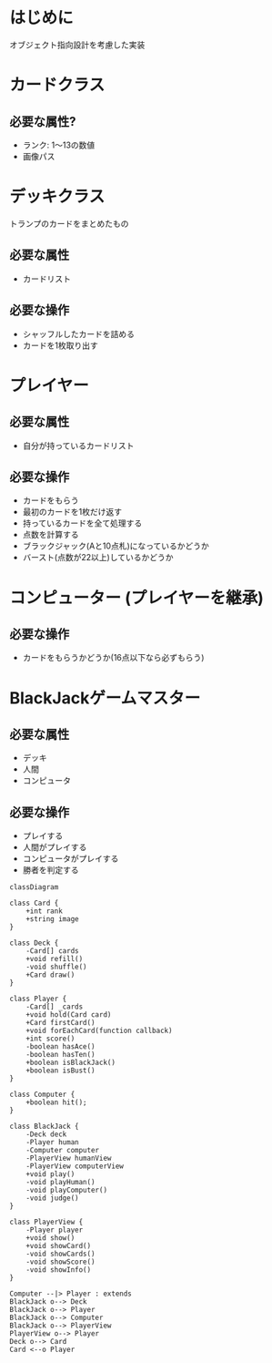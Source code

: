 # はじめに
オブジェクト指向設計を考慮した実装

# カードクラス
## 必要な属性?
* ランク: 1～13の数値
* 画像パス

# デッキクラス
トランプのカードをまとめたもの
## 必要な属性
* カードリスト
## 必要な操作
* シャッフルしたカードを詰める
* カードを1枚取り出す

# プレイヤー
## 必要な属性
* 自分が持っているカードリスト
## 必要な操作
* カードをもらう
* 最初のカードを1枚だけ返す
* 持っているカードを全て処理する
* 点数を計算する
* ブラックジャック(Aと10点札)になっているかどうか
* バースト(点数が22以上)しているかどうか

# コンピューター (プレイヤーを継承)
## 必要な操作
* カードをもらうかどうか(16点以下なら必ずもらう)

# BlackJackゲームマスター
## 必要な属性
* デッキ
* 人間
* コンピュータ
## 必要な操作
* プレイする
* 人間がプレイする
* コンピュータがプレイする
* 勝者を判定する

```mermaid
classDiagram

class Card {
    +int rank
    +string image
}

class Deck {
    -Card[] cards
    +void refill()
    -void shuffle()
    +Card draw()
}

class Player {
    -Card[] _cards
    +void hold(Card card)
    +Card firstCard()
    +void forEachCard(function callback)
    +int score()
    -boolean hasAce()
    -boolean hasTen()
    +boolean isBlackJack()
    +boolean isBust()
}

class Computer {
    +boolean hit();
}

class BlackJack {
    -Deck deck
    -Player human
    -Computer computer
    -PlayerView humanView
    -PlayerView computerView
    +void play()
    -void playHuman()
    -void playComputer()
    -void judge()
}

class PlayerView {
    -Player player
    +void show()
    +void showCard()
    -void showCards()
    -void showScore()
    -void showInfo()
}

Computer --|> Player : extends
BlackJack o--> Deck
BlackJack o--> Player
BlackJack o--> Computer
BlackJack o--> PlayerView
PlayerView o--> Player
Deck o--> Card
Card <--o Player
```
